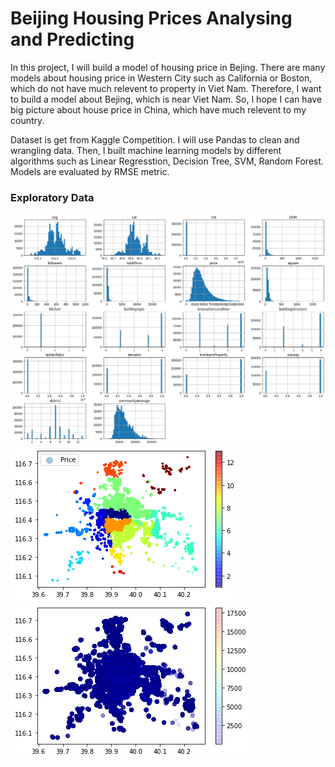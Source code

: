 # Beijing Housing Prices Analysing and Predicting
In this project, I will build a model of housing price in Bejing. 
There are many models about housing price in Western City such as California or Boston, which do not have much relevent to property in Viet Nam. Therefore, I want to build a model about Bejing, which is near Viet Nam. So, I hope I can have big picture about house price in China, which have much relevent to my country.

Dataset is get from Kaggle Competition.
I will use Pandas to clean and wrangling data. Then, I built machine learning models by different algorithms such as Linear Regresstion, Decision Tree, SVM, Random Forest. Models are evaluated by RMSE metric.

### Exploratory Data
![E1](/EDA1.png)
![E2](/EDA2.png)
![E3](/EDA3.png)






